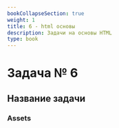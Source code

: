 ```yaml
---
bookCollapseSection: true
weight: 1
title: 6 - html основы
description: Задачи на основы HTML
type: book
---
```

# Задача № 6

## Название задачи


### Assets
